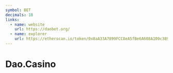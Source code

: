 ```yaml
---
symbol: BET
decimals: 18
links:
  - name: website
    url: https://daobet.org/
  - name: explorer
    url: https://etherscan.io/token/0x8aA33A7899FCC8eA5fBe6A608A109c3893A1B8b2
---
```


# Dao.Casino
